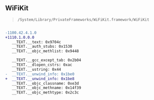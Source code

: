 ## WiFiKit

> `/System/Library/PrivateFrameworks/WiFiKit.framework/WiFiKit`

```diff

-1100.42.4.1.0
+1110.1.0.0.0
   __TEXT.__text: 0x9704c
   __TEXT.__auth_stubs: 0x1530
   __TEXT.__objc_methlist: 0x9448

   __TEXT.__gcc_except_tab: 0x2b04
   __TEXT.__dlopen_cstrs: 0xac
   __TEXT.__ustring: 0x44
-  __TEXT.__unwind_info: 0x1be0
+  __TEXT.__unwind_info: 0x1be8
   __TEXT.__objc_classname: 0xe3d
   __TEXT.__objc_methname: 0x14f39
   __TEXT.__objc_methtype: 0x2c3c

```
